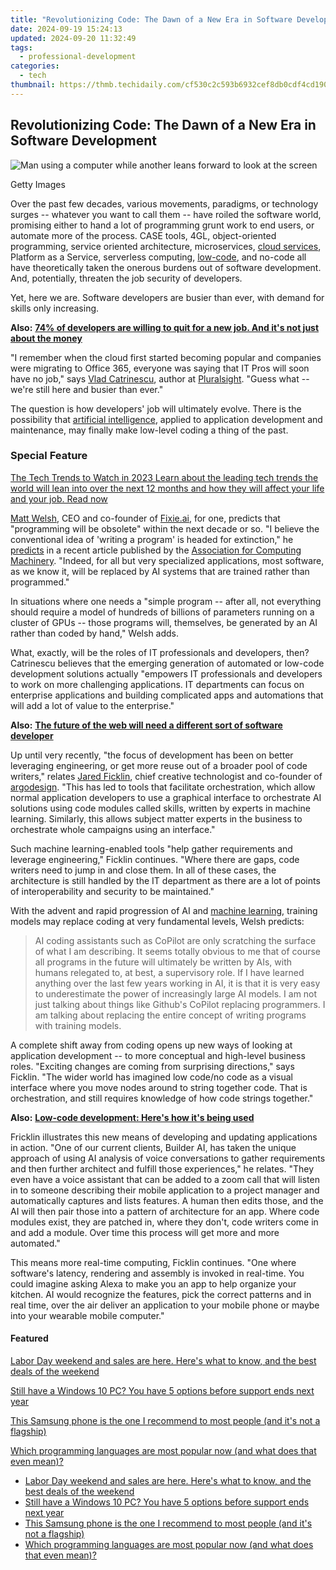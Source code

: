 ```yaml
---
title: "Revolutionizing Code: The Dawn of a New Era in Software Development"
date: 2024-09-19 15:24:13
updated: 2024-09-20 11:32:49
tags:
  - professional-development
categories:
  - tech
thumbnail: https://thmb.techidaily.com/cf530c2c593b6932cef8db0cdf4cd19063a18ed96567f34da25c1f69a7f2e22f.jpg
---
```


## Revolutionizing Code: The Dawn of a New Era in Software Development

![Man using a computer while another leans forward to look at the screen](https://www.zdnet.com/a/img/resize/bcd293d260f3b0efe8a659451acbdb2c4b2fdb63/2022/07/01/01ea06a0-2ed4-4e7b-911a-57584aec51b1/gettyimages-1084167628.jpg?auto=webp&width=1280)

Getty Images

Over the past few decades, various movements, paradigms, or technology surges -- whatever you want to call them -- have roiled the software world, promising either to hand a lot of programming grunt work to end users, or automate more of the process. CASE tools, 4GL, object-oriented programming, service oriented architecture, microservices, [cloud services](https://www.zdnet.com/article/what-is-cloud-computing-everything-you-need-to-know-about-the-cloud/), Platform as a Service, serverless computing, [low-code](https://www.zdnet.com/article/low-code-no-code-market-keeps-growing-portending-shifts-in-technology-roles/), and no-code all have theoretically taken the onerous burdens out of software development. And, potentially, threaten the job security of developers. 

Yet, here we are. Software developers are busier than ever, with demand for skills only increasing. 

**Also:** [**74% of developers are willing to quit for a new job. And it's not just about the money**](https://www.zdnet.com/article/three-quarters-of-developers-are-willing-to-quit-for-a-new-job-and-its-not-just-about-the-money/)

"I remember when the cloud first started becoming popular and companies were migrating to Office 365, everyone was saying that IT Pros will soon have no job," says [Vlad Catrinescu](https://www.pluralsight.com/authors/vlad-catrinescu), author at [Pluralsight](https://www.pluralsight.com/). "Guess what -- we're still here and busier than ever."

The question is how developers' job will ultimately evolve. There is the possibility that [artificial intelligence](https://www.zdnet.com/article/what-is-ai-heres-everything-you-need-to-know-about-artificial-intelligence/), applied to application development and maintenance, may finally make low-level coding a thing of the past. 

### Special Feature

[The Tech Trends to Watch in 2023 Learn about the leading tech trends the world will lean into over the next 12 months and how they will affect your life and your job.  Read now](https://www.zdnet.com/topic/the-tech-trends-to-watch-in-2023/)

[Matt Welsh](https://www.linkedin.com/in/welsh-matt/), CEO and co-founder of [Fixie.ai](https://fixie.ai/), for one, predicts that "programming will be obsolete" within the next decade or so. "I believe the conventional idea of 'writing a program' is headed for extinction," he [predicts](https://cacm.acm.org/magazines/2023/1/267976-the-end-of-programming/fulltext) in a recent article published by the [Association for Computing Machinery](https://www.acm.org/). "Indeed, for all but very specialized applications, most software, as we know it, will be replaced by AI systems that are trained rather than programmed." 

In situations where one needs a "simple program -- after all, not everything should require a model of hundreds of billions of parameters running on a cluster of GPUs -- those programs will, themselves, be generated by an AI rather than coded by hand," Welsh adds. 

What, exactly, will be the roles of IT professionals and developers, then? Catrinescu believes that the emerging generation of automated or low-code development solutions actually "empowers IT professionals and developers to work on more challenging applications. IT departments can focus on enterprise applications and building complicated apps and automations that will add a lot of value to the enterprise."

**Also:** [**The future of the web will need a different sort of software developer**](https://www.zdnet.com/article/the-future-of-the-web-will-need-a-different-sort-of-software-developer/)

Up until very recently, "the focus of development has been on better leveraging engineering, or get more reuse out of a broader pool of code writers," relates [Jared Ficklin](https://argodesign.com/en/team/jared-ficklin), chief creative technologist and co-founder of [argodesign](https://argodesign.com/). "This has led to tools that facilitate orchestration, which allow normal application developers to use a graphical interface to orchestrate AI solutions using code modules called skills, written by experts in machine learning. Similarly, this allows subject matter experts in the business to orchestrate whole campaigns using an interface."  
  
Such machine learning-enabled tools "help gather requirements and leverage engineering," Ficklin continues. "Where there are gaps, code writers need to jump in and close them. In all of these cases, the architecture is still handled by the IT department as there are a lot of points of interoperability and security to be maintained."

With the advent and rapid progression of AI and [machine learning](https://www.zdnet.com/article/what-is-machine-learning-everything-you-need-to-know/), training models may replace coding at very fundamental levels, Welsh predicts: 

> AI coding assistants such as CoPilot are only scratching the surface of what I am describing. It seems totally obvious to me that of course all programs in the future will ultimately be written by AIs, with humans relegated to, at best, a supervisory role. If I have learned anything over the last few years working in AI, it is that it is very easy to underestimate the power of increasingly large AI models. I am not just talking about things like Github's CoPilot replacing programmers. I am talking about replacing the entire concept of writing programs with training models.

A complete shift away from coding opens up new ways of looking at application development -- to more conceptual and high-level business roles. "Exciting changes are coming from surprising directions," says Ficklin. "The wider world has imagined low code/no code as a visual interface where you move nodes around to string together code. That is orchestration, and still requires knowledge of how code strings together."

**Also:** [**Low-code development: Here's how it's being used**](https://www.zdnet.com/article/low-code-development-heres-how-its-being-used/)

Fricklin illustrates this new means of developing and updating applications in action. "One of our current clients, Builder AI, has taken the unique approach of using AI analysis of voice conversations to gather requirements and then further architect and fulfill those experiences," he relates. "They even have a voice assistant that can be added to a zoom call that will listen in to someone describing their mobile application to a project manager and automatically captures and lists features. A human then edits those, and the AI will then pair those into a pattern of architecture for an app. Where code modules exist, they are patched in, where they don't, code writers come in and add a module. Over time this process will get more and more automated." 

This means more real-time computing, Ficklin continues. "One where software's latency, rendering and assembly is invoked in real-time. You could imagine asking Alexa to make you an app to help organize your kitchen. AI would recognize the features, pick the correct patterns and in real time, over the air deliver an application to your mobile phone or maybe into your wearable mobile computer."

#### Featured

[Labor Day weekend and sales are here. Here's what to know, and the best deals of the weekend](https://www.zdnet.com/article/labor-day-deals-everything-to-know-08-31-2024/ "Labor Day weekend and sales are here. Here's what to know, and the best deals of the weekend")

[Still have a Windows 10 PC? You have 5 options before support ends next year](https://www.zdnet.com/article/still-have-a-windows-10-pc-you-have-5-options-before-support-ends-next-year/ "Still have a Windows 10 PC? You have 5 options before support ends next year")

[This Samsung phone is the one I recommend to most people (and it's not a flagship)](https://www.zdnet.com/article/this-samsung-phone-is-the-one-i-recommend-to-most-people-and-its-not-a-flagship/ "This Samsung phone is the one I recommend to most people (and it's not a flagship)")

[Which programming languages are most popular now (and what does that even mean)?](https://www.zdnet.com/article/the-most-popular-programming-languages-in-2024-and-what-that-even-means/ "Which programming languages are most popular now (and what does that even mean)?")

* [Labor Day weekend and sales are here. Here's what to know, and the best deals of the weekend](https://www.zdnet.com/article/labor-day-deals-everything-to-know-08-31-2024/ "Labor Day weekend and sales are here. Here's what to know, and the best deals of the weekend")
* [Still have a Windows 10 PC? You have 5 options before support ends next year](https://www.zdnet.com/article/still-have-a-windows-10-pc-you-have-5-options-before-support-ends-next-year/ "Still have a Windows 10 PC? You have 5 options before support ends next year")
* [This Samsung phone is the one I recommend to most people (and it's not a flagship)](https://www.zdnet.com/article/this-samsung-phone-is-the-one-i-recommend-to-most-people-and-its-not-a-flagship/ "This Samsung phone is the one I recommend to most people (and it's not a flagship)")
* [Which programming languages are most popular now (and what does that even mean)?](https://www.zdnet.com/article/the-most-popular-programming-languages-in-2024-and-what-that-even-means/ "Which programming languages are most popular now (and what does that even mean)?")

<ins class="adsbygoogle"
     style="display:block"
     data-ad-format="autorelaxed"
     data-ad-client="ca-pub-7571918770474297"
     data-ad-slot="1223367746"></ins>



<ins class="adsbygoogle"
     style="display:block"
     data-ad-client="ca-pub-7571918770474297"
     data-ad-slot="8358498916"
     data-ad-format="auto"
     data-full-width-responsive="true"></ins>
